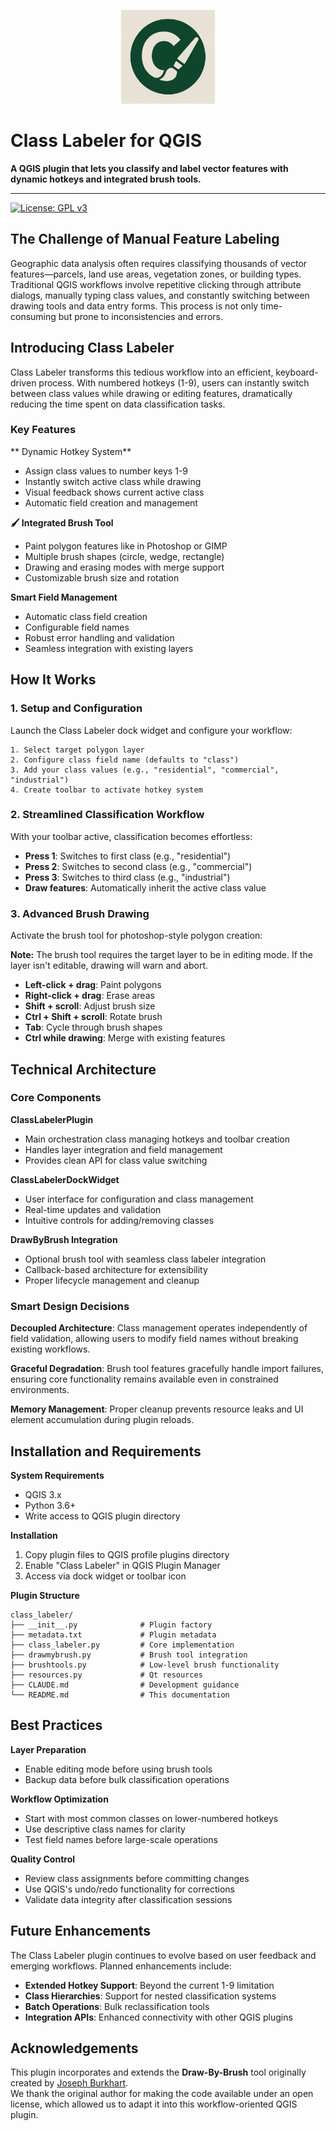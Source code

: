 <p align="center">
  <img src="class_labeler.png" alt="Class Labeler Logo" width="150"/>
</p>



# Class Labeler for QGIS

**A QGIS plugin that lets you classify and label vector features with dynamic hotkeys and integrated brush tools.**

---

[![License: GPL v3](https://img.shields.io/badge/License-GPLv3-blue.svg)](https://www.gnu.org/licenses/gpl-3.0)


## The Challenge of Manual Feature Labeling

Geographic data analysis often requires classifying thousands of vector features—parcels, land use areas, vegetation zones, or building types. Traditional QGIS workflows involve repetitive clicking through attribute dialogs, manually typing class values, and constantly switching between drawing tools and data entry forms. This process is not only time-consuming but prone to inconsistencies and errors.

## Introducing Class Labeler

Class Labeler transforms this tedious workflow into an efficient, keyboard-driven process. With numbered hotkeys (1-9), users can instantly switch between class values while drawing or editing features, dramatically reducing the time spent on data classification tasks.

### Key Features

** Dynamic Hotkey System**
- Assign class values to number keys 1-9
- Instantly switch active class while drawing
- Visual feedback shows current active class
- Automatic field creation and management

**🖌️ Integrated Brush Tool**
- Paint polygon features like in Photoshop or GIMP
- Multiple brush shapes (circle, wedge, rectangle)
- Drawing and erasing modes with merge support
- Customizable brush size and rotation

**Smart Field Management**
- Automatic class field creation
- Configurable field names
- Robust error handling and validation
- Seamless integration with existing layers

## How It Works

### 1. Setup and Configuration

Launch the Class Labeler dock widget and configure your workflow:

```
1. Select target polygon layer
2. Configure class field name (defaults to "class") 
3. Add your class values (e.g., "residential", "commercial", "industrial")
4. Create toolbar to activate hotkey system
```

### 2. Streamlined Classification Workflow

With your toolbar active, classification becomes effortless:

- **Press 1**: Switches to first class (e.g., "residential")
- **Press 2**: Switches to second class (e.g., "commercial")  
- **Press 3**: Switches to third class (e.g., "industrial")
- **Draw features**: Automatically inherit the active class value

### 3. Advanced Brush Drawing

Activate the brush tool for photoshop-style polygon creation:

**Note:** The brush tool requires the target layer to be in editing mode. If the layer isn't editable, drawing will warn and abort.

- **Left-click + drag**: Paint polygons
- **Right-click + drag**: Erase areas
- **Shift + scroll**: Adjust brush size
- **Ctrl + Shift + scroll**: Rotate brush
- **Tab**: Cycle through brush shapes
- **Ctrl while drawing**: Merge with existing features

## Technical Architecture

### Core Components

**ClassLabelerPlugin**
- Main orchestration class managing hotkeys and toolbar creation
- Handles layer integration and field management
- Provides clean API for class value switching

**ClassLabelerDockWidget** 
- User interface for configuration and class management
- Real-time updates and validation
- Intuitive controls for adding/removing classes

**DrawByBrush Integration**
- Optional brush tool with seamless class labeler integration
- Callback-based architecture for extensibility  
- Proper lifecycle management and cleanup

### Smart Design Decisions

**Decoupled Architecture**: Class management operates independently of field validation, allowing users to modify field names without breaking existing workflows.

**Graceful Degradation**: Brush tool features gracefully handle import failures, ensuring core functionality remains available even in constrained environments.

**Memory Management**: Proper cleanup prevents resource leaks and UI element accumulation during plugin reloads.

## Installation and Requirements

**System Requirements**
- QGIS 3.x
- Python 3.6+
- Write access to QGIS plugin directory

**Installation**
1. Copy plugin files to QGIS profile plugins directory
2. Enable "Class Labeler" in QGIS Plugin Manager
3. Access via dock widget or toolbar icon

**Plugin Structure**
```
class_labeler/
├── __init__.py              # Plugin factory
├── metadata.txt             # Plugin metadata
├── class_labeler.py         # Core implementation
├── drawmybrush.py           # Brush tool integration
├── brushtools.py            # Low-level brush functionality
├── resources.py             # Qt resources
├── CLAUDE.md                # Development guidance
└── README.md                # This documentation
```

## Best Practices

**Layer Preparation**
- Enable editing mode before using brush tools
- Backup data before bulk classification operations

**Workflow Optimization**  
- Start with most common classes on lower-numbered hotkeys
- Use descriptive class names for clarity
- Test field names before large-scale operations

**Quality Control**
- Review class assignments before committing changes
- Use QGIS's undo/redo functionality for corrections
- Validate data integrity after classification sessions

## Future Enhancements

The Class Labeler plugin continues to evolve based on user feedback and emerging workflows. Planned enhancements include:

- **Extended Hotkey Support**: Beyond the current 1-9 limitation
- **Class Hierarchies**: Support for nested classification systems
- **Batch Operations**: Bulk reclassification tools
- **Integration APIs**: Enhanced connectivity with other QGIS plugins




## Acknowledgements

This plugin incorporates and extends the **Draw-By-Brush** tool originally created by [Joseph Burkhart](https://github.com/josephburkhart/Draw-By-Brush).  
We thank the original author for making the code available under an open license, which allowed us to adapt it into this workflow-oriented QGIS plugin.
